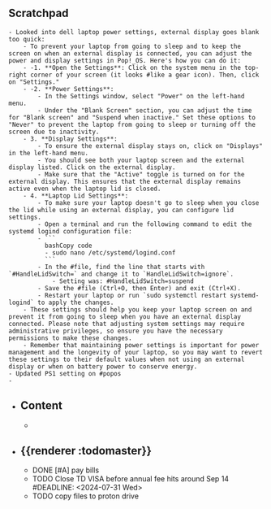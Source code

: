 ## Scratchpad
	- Looked into dell laptop power settings, external display goes blank too quick:
		- To prevent your laptop from going to sleep and to keep the screen on when an external display is connected, you can adjust the power and display settings in Pop!_OS. Here's how you can do it:
		- -1. **Open the Settings**: Click on the system menu in the top-right corner of your screen (it looks #like a gear icon). Then, click on "Settings."
		- -2. **Power Settings**:
			- In the Settings window, select "Power" on the left-hand menu.
			- Under the "Blank Screen" section, you can adjust the time for "Blank screen" and "Suspend when inactive." Set these options to "Never" to prevent the laptop from going to sleep or turning off the screen due to inactivity.
		- 3. **Display Settings**:
			- To ensure the external display stays on, click on "Displays" in the left-hand menu.
			- You should see both your laptop screen and the external display listed. Click on the external display.
			- Make sure that the "Active" toggle is turned on for the external display. This ensures that the external display remains active even when the laptop lid is closed.
		- 4. **Laptop Lid Settings**:
			- To make sure your laptop doesn't go to sleep when you close the lid while using an external display, you can configure lid settings.
			- Open a terminal and run the following command to edit the systemd logind configuration file:
			- ```
			  bashCopy code
			  - sudo nano /etc/systemd/logind.conf
			  ```
			- In the #file, find the line that starts with `#HandleLidSwitch=` and change it to `HandleLidSwitch=ignore`.
				- Setting was: #HandleLidSwitch=suspend
			- Save the #file (Ctrl+O, then Enter) and exit (Ctrl+X).
			- Restart your laptop or run `sudo systemctl restart systemd-logind` to apply the changes.
		- These settings should help you keep your laptop screen on and prevent it from going to sleep when you have an external display connected. Please note that adjusting system settings may require administrative privileges, so ensure you have the necessary permissions to make these changes.
		- Remember that maintaining power settings is important for power management and the longevity of your laptop, so you may want to revert these settings to their default values when not using an external display or when on battery power to conserve energy.
	- Updated PS1 setting on #popos
	-
- ## Content
	-
- ## {{renderer :todomaster}}
	- DONE [#A] pay bills
	- TODO Close TD VISA before annual fee hits around Sep 14
	  #DEADLINE: <2024-07-31 Wed>
	- TODO copy files to proton drive